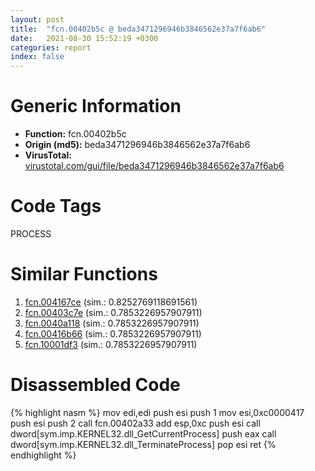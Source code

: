 ```yaml
---
layout: post
title:  "fcn.00402b5c @ beda3471296946b3846562e37a7f6ab6"
date:   2021-08-30 15:52:19 +0300
categories: report
index: false
---
```


# Generic Information
- **Function:** fcn.00402b5c
- **Origin (md5):** beda3471296946b3846562e37a7f6ab6
- **VirusTotal:** [virustotal.com/gui/file/beda3471296946b3846562e37a7f6ab6][virustotal_ref]

# Code Tags
<span class="tag" id="PROCESS">PROCESS</span>


# Similar Functions

1. [fcn.004167ce][similar_1_ref] (sim.: 0.8252769118691561)
2. [fcn.00403c7e][similar_2_ref] (sim.: 0.7853226957907911)
3. [fcn.0040a118][similar_3_ref] (sim.: 0.7853226957907911)
4. [fcn.00416b66][similar_4_ref] (sim.: 0.7853226957907911)
5. [fcn.10001df3][similar_5_ref] (sim.: 0.7853226957907911)


# Disassembled Code

{% highlight nasm %}
mov edi,edi
push esi
push 1
mov esi,0xc0000417
push esi
push 2
call fcn.00402a33
add esp,0xc
push esi
call dword[sym.imp.KERNEL32.dll_GetCurrentProcess]
push eax
call dword[sym.imp.KERNEL32.dll_TerminateProcess]
pop esi
ret
{% endhighlight %}


[similar_1_ref]: /report/fcn.004167ce@44e1ffcf4e71f4505c09d520fd75f1e4
[similar_2_ref]: /report/fcn.00403c7e@eb7f7fa38880dd66bab8caf5987e5b1a
[similar_3_ref]: /report/fcn.0040a118@950fc8a60b5bfd2ed28e8806b8cb3a4d
[similar_4_ref]: /report/fcn.00416b66@92f468935bc264872869f37147ba28fd
[similar_5_ref]: /report/fcn.10001df3@dc3e2cdf680078d293de3e2d92ba613c
[virustotal_ref]: https://www.virustotal.com/gui/file/beda3471296946b3846562e37a7f6ab6